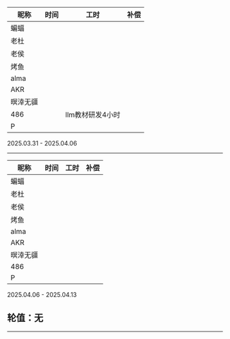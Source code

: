 | 昵称     | 时间 | 工时 | 补偿 |
| -------- | ---- | ---- | ---- |
| 蝙蝠     |      |     |      |
| 老杜     |    |    |      |
| 老侯     |      |      |      |
| 烤鱼     |   |       |      |
| alma     |     |    |      |
| AKR      |     |     |      |
| 暝涬无疆 |    |      |      |
| 486      |     | llm教材研发4小时     |      |
| P        |      |      |      |

2025.03.31 - 2025.04.06

---



| 昵称     | 时间 | 工时 | 补偿 |
| -------- | ---- | ---- | ---- |
| 蝙蝠     |      |     |      |
| 老杜     |      |      |      |
| 老侯     |      |      |      |
| 烤鱼     |      |      |     |
| alma     |      |      |      |
| AKR      |      |      |      |
| 暝涬无疆 |      |     |      |
| 486      |      |  |      |
| P        |      |      |      |

2025.04.06 - 2025.04.13

## 轮值：无

---
